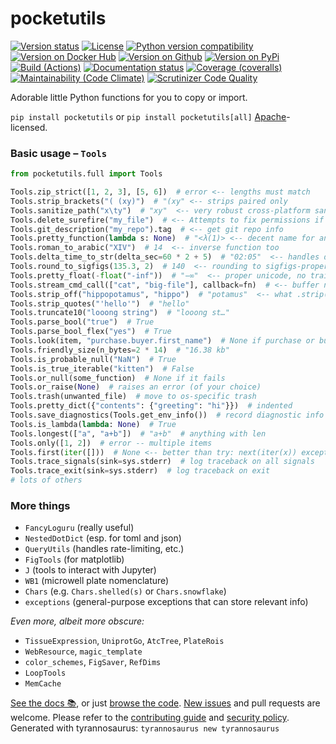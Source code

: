 # pocketutils

[![Version status](https://img.shields.io/pypi/status/pocketutils?label=status)](https://pypi.org/project/pocketutils)
[![License](https://img.shields.io/badge/License-Apache%202.0-blue.svg)](https://opensource.org/licenses/Apache-2.0)
[![Python version compatibility](https://img.shields.io/pypi/pyversions/pocketutils?label=Python)](https://pypi.org/project/pocketutils)
[![Version on Docker Hub](https://img.shields.io/docker/v/dmyersturnbull/pocketutils?color=green&label=Docker%20Hub)](https://hub.docker.com/repository/docker/dmyersturnbull/pocketutils)
[![Version on Github](https://img.shields.io/github/v/release/dmyersturnbull/pocketutils?include_prereleases&label=GitHub)](https://github.com/dmyersturnbull/pocketutils/releases)
[![Version on PyPi](https://img.shields.io/pypi/v/pocketutils?label=PyPi)](https://pypi.org/project/pocketutils)  
[![Build (Actions)](https://img.shields.io/github/workflow/status/dmyersturnbull/pocketutils/Build%20&%20test?label=Tests)](https://github.com/dmyersturnbull/pocketutils/actions)
[![Documentation status](https://readthedocs.org/projects/pocketutils/badge)](https://pocketutils.readthedocs.io/en/stable/)
[![Coverage (coveralls)](https://coveralls.io/repos/github/dmyersturnbull/pocketutils/badge.svg?branch=main&service=github)](https://coveralls.io/github/dmyersturnbull/pocketutils?branch=main)
[![Maintainability (Code Climate)](https://api.codeclimate.com/v1/badges/eea2b741dbbbb74ad18a/maintainability)](https://codeclimate.com/github/dmyersturnbull/pocketutils/maintainability)
[![Scrutinizer Code Quality](https://scrutinizer-ci.com/g/dmyersturnbull/pocketutils/badges/quality-score.png?b=main)](https://scrutinizer-ci.com/g/dmyersturnbull/pocketutils/?branch=main)

Adorable little Python functions for you to copy or import.

`pip install pocketutils` or
`pip install pocketutils[all]`
[Apache](https://spdx.org/licenses/Apache-2.0.html)-licensed.

### Basic usage – `Tools`

```python
from pocketutils.full import Tools

Tools.zip_strict([1, 2, 3], [5, 6])  # error <-- lengths must match
Tools.strip_brackets("( (xy)")  # "(xy" <-- strips paired only
Tools.sanitize_path("x\ty")  # "xy"  <-- very robust cross-platform sanitization
Tools.delete_surefire("my_file")  # <-- Attempts to fix permissions if needed
Tools.git_description("my_repo").tag  # <-- get git repo info
Tools.pretty_function(lambda s: None)  # "<λ(1)> <-- decent name for any object
Tools.roman_to_arabic("XIV")  # 14  <-- inverse function too
Tools.delta_time_to_str(delta_sec=60 * 2 + 5)  # "02:05"  <-- handles days too
Tools.round_to_sigfigs(135.3, 2)  # 140  <-- rounding to sigfigs-proper
Tools.pretty_float(-float("-inf"))  # "−∞"  <-- proper unicode, no trailing 0s
Tools.stream_cmd_call(["cat", "big-file"], callback=fn)  # <-- buffer never fills
Tools.strip_off("hippopotamus", "hippo")  # "potamus"  <-- what .strip() should do
Tools.strip_quotes("'hello'")  # "hello"
Tools.truncate10("looong string")  # "looong st…"
Tools.parse_bool("true")  # True
Tools.parse_bool_flex("yes")  # True
Tools.look(item, "purchase.buyer.first_name")  # None if purchase or buyer is None
Tools.friendly_size(n_bytes=2 * 14)  # "16.38 kb"
Tools.is_probable_null("NaN")  # True
Tools.is_true_iterable("kitten")  # False
Tools.or_null(some_function)  # None if it fails
Tools.or_raise(None)  # raises an error (of your choice)
Tools.trash(unwanted_file)  # move to os-specific trash
Tools.pretty_dict({"contents": {"greeting": "hi"}})  # indented
Tools.save_diagnostics(Tools.get_env_info())  # record diagnostic info
Tools.is_lambda(lambda: None)  # True
Tools.longest(["a", "a+b"])  # "a+b"  # anything with len
Tools.only([1, 2])  # error -- multiple items
Tools.first(iter([]))  # None <-- better than try: next(iter(x)) except:...
Tools.trace_signals(sink=sys.stderr)  # log traceback on all signals
Tools.trace_exit(sink=sys.stderr)  # log traceback on exit
# lots of others
```

### More things

- `FancyLoguru` (really useful)
- `NestedDotDict` (esp. for toml and json)
- `QueryUtils` (handles rate-limiting, etc.)
- `FigTools` (for matplotlib)
- `J` (tools to interact with Jupyter)
- `WB1` (microwell plate nomenclature)
- `Chars` (e.g. `Chars.shelled(s)` or `Chars.snowflake`)
- `exceptions` (general-purpose exceptions that can store relevant info)

_Even more, albeit more obscure:_

- `TissueExpression`, `UniprotGo`, `AtcTree`, `PlateRois`
- `WebResource`, `magic_template`
- `color_schemes`, `FigSaver`, `RefDims`
- `LoopTools`
- `MemCache`

[See the docs 📚](https://pocketutils.readthedocs.io/en/stable/), or just
[browse the code](https://github.com/dmyersturnbull/pocketutils/tree/main/pocketutils).
[New issues](https://github.com/dmyersturnbull/pocketutils/issues) and pull requests are welcome.
Please refer to the [contributing guide](https://github.com/dmyersturnbull/pocketutils/blob/main/CONTRIBUTING.md)
and [security policy](https://github.com/dmyersturnbull/pocketutils/blob/main/SECURITY.md).  
Generated with tyrannosaurus: `tyrannosaurus new tyrannosaurus`

